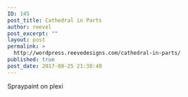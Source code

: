 ```yaml
---
ID: 145
post_title: Cathedral in Parts
author: reevel
post_excerpt: ""
layout: post
permalink: >
  http://wordpress.reevedesigns.com/cathedral-in-parts/
published: true
post_date: 2017-08-25 21:38:40
---
```

Spraypaint on plexi